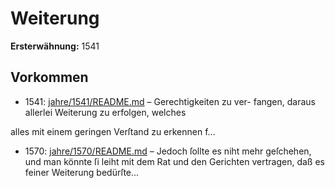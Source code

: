 # Weiterung

**Ersterwähnung:** 1541

## Vorkommen
- 1541: [jahre/1541/README.md](../jahre/1541/README.md) – Gerechtigkeiten zu ver-
fangen, daraus allerlei Weiterung zu erfolgen, welches

alles mit einem geringen Verſtand zu erkennen f...
- 1570: [jahre/1570/README.md](../jahre/1570/README.md) – Jedoch ſollte es niht mehr geſchehen, und man könnte ſi
leiht mit dem Rat und den Gerichten vertragen, daß es
feiner Weiterung bedürſte...
